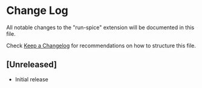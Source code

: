 # Change Log

All notable changes to the "run-spice" extension will be documented in this file.

Check [Keep a Changelog](http://keepachangelog.com/) for recommendations on how to structure this file.

## [Unreleased]

- Initial release